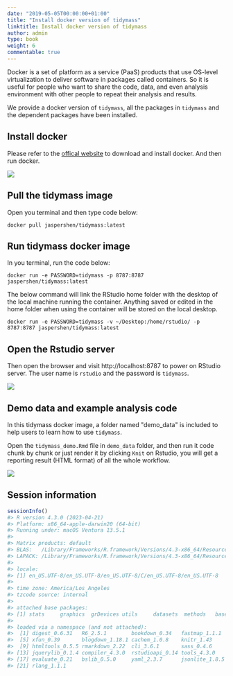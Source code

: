 ```yaml
---
date: "2019-05-05T00:00:00+01:00"
title: "Install docker version of tidymass"
linktitle: Install docker version of tidymass
author: admin
type: book
weight: 6
commentable: true
---
```




Docker is a set of platform as a service (PaaS) products that use OS-level virtualization to deliver software in packages called containers. So it is useful for people who want to share the code, data, and even analysis environment with other people to repeat their analysis and results.

We provide a docker version of `tidymass`, all the packages in `tidymass` and the dependent packages have been installed.


## **Install docker**

Please refer to the [offical website](https://www.docker.com/get-started) to download and install docker. And then run docker.

![](/docs/chapter1/figures/Screen-Shot4-2.png)

## **Pull the tidymass image**

Open you terminal and then type code below:

```
docker pull jaspershen/tidymass:latest
```

## **Run tidymass docker image**

In you terminal, run the code below:

```
docker run -e PASSWORD=tidymass -p 8787:8787 jaspershen/tidymass:latest
```

The below command will link the RStudio home folder with the desktop of the local machine running the container. Anything saved or edited in the home folder when using the container will be stored on the local desktop.

```
docker run -e PASSWORD=tidymass -v ~/Desktop:/home/rstudio/ -p 8787:8787 jaspershen/tidymass:latest
```

## **Open the Rstudio server**

Then open the browser and visit http://localhost:8787 to power on RStudio server. The user name is `rstudio` and the password is `tidymass`.

![](/docs/chapter1/figures/Untitled.gif) 

## **Demo data and example analysis code**

In this tidymass docker image, a folder named "demo_data" is included to help users to learn how to use `tidymass`.

Open the `tidymass_demo.Rmd` file in `demo_data` folder, and then run it code chunk by chunk or just render it by clicking `Knit` on Rstudio, you will get a reporting result (HTML format) of all the whole workflow.

![](/docs/chapter1/figures/Untitled-2.gif) 

## **Session information**



```r
sessionInfo()
#> R version 4.3.0 (2023-04-21)
#> Platform: x86_64-apple-darwin20 (64-bit)
#> Running under: macOS Ventura 13.5.1
#> 
#> Matrix products: default
#> BLAS:   /Library/Frameworks/R.framework/Versions/4.3-x86_64/Resources/lib/libRblas.0.dylib 
#> LAPACK: /Library/Frameworks/R.framework/Versions/4.3-x86_64/Resources/lib/libRlapack.dylib;  LAPACK version 3.11.0
#> 
#> locale:
#> [1] en_US.UTF-8/en_US.UTF-8/en_US.UTF-8/C/en_US.UTF-8/en_US.UTF-8
#> 
#> time zone: America/Los_Angeles
#> tzcode source: internal
#> 
#> attached base packages:
#> [1] stats     graphics  grDevices utils     datasets  methods   base     
#> 
#> loaded via a namespace (and not attached):
#>  [1] digest_0.6.31   R6_2.5.1        bookdown_0.34   fastmap_1.1.1  
#>  [5] xfun_0.39       blogdown_1.18.1 cachem_1.0.8    knitr_1.43     
#>  [9] htmltools_0.5.5 rmarkdown_2.22  cli_3.6.1       sass_0.4.6     
#> [13] jquerylib_0.1.4 compiler_4.3.0  rstudioapi_0.14 tools_4.3.0    
#> [17] evaluate_0.21   bslib_0.5.0     yaml_2.3.7      jsonlite_1.8.5 
#> [21] rlang_1.1.1
```


